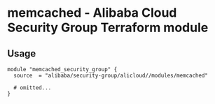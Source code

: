 # memcached - Alibaba Cloud Security Group Terraform module

## Usage

```hcl
module "memcached_security_group" {
  source  = "alibaba/security-group/alicloud//modules/memcached"

  # omitted...
}
```

<!-- BEGINNING OF PRE-COMMIT-TERRAFORM DOCS HOOK -->
<!-- END OF PRE-COMMIT-TERRAFORM DOCS HOOK -->
